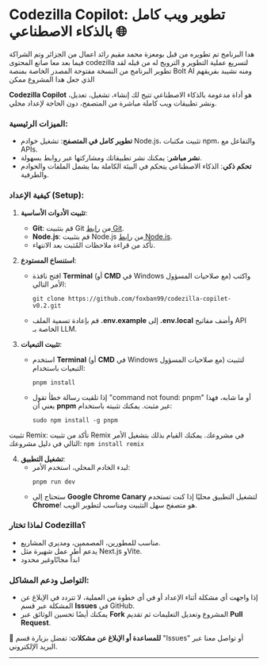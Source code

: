 
# **Codezilla Copilot: تطوير ويب كامل بالذكاء الاصطناعي 🌐**

هدا البرنامج تم تطويره من قبل بومعزة محمد مقيم رائد اعمال من الجزائر وتم الشراكة فيما بعد معا صانع المحتوى codezilla لتسريع عملية التطوير و الترويج له من قبله
لقد تطوير البرنامج من النسخة مفتوحة المصدر الخاصة بمنصة Bolt AI ومنه نشيبد بفريقهم الذي جعل هدا المشروع ممكن

**Codezilla Copilot** هو أداة مدعومة بالذكاء الاصطناعي تتيح لك إنشاء، تشغيل، تعديل، ونشر تطبيقات ويب كاملة مباشرة من المتصفح، دون الحاجة لإعداد محلي.

### **الميزات الرئيسية:**
- **تطوير كامل في المتصفح**: تشغيل خوادم Node.js، تثبيت مكتبات npm، والتفاعل مع APIs.
- **نشر مباشر**: يمكنك نشر تطبيقاتك ومشاركتها عبر روابط بسهولة.
- **تحكم ذكي**: الذكاء الاصطناعي يتحكم في البيئة الكاملة بما يشمل الملفات والخوادم والطرفية.

### **كيفية الإعداد (Setup):**
1. **تثبيت الأدوات الأساسية**:
   - **Git**: قم بتثبيت Git من [رابط Git](https://git-scm.com/downloads).
   - **Node.js**: قم بتثبيت Node.js من [رابط Node.js](https://nodejs.org/en/download/).
   - تأكد من قراءة ملاحظات المُثبت بعد الانتهاء.

2. **استنساخ المستودع**:
   - افتح نافذة **Terminal** (أو **CMD** في Windows مع صلاحيات المسؤول) واكتب الأمر التالي:
     ```
     git clone https://github.com/foxban99/codezilla-copilet-v0.2.git
     ```
   - قم بإعادة تسمية الملف **.env.example** إلى **.env.local** وأضف مفاتيح API الخاصة بـ LLM.

3. **تثبيت التبعيات**:
   - استخدم **Terminal** (أو **CMD** في Windows مع صلاحيات المسؤول) لتثبيت التبعيات باستخدام:
     ```
     pnpm install
     ```
   - إذا تلقيت رسالة خطأ تقول "command not found: pnpm" أو ما شابه، فهذا يعني أن **pnpm** غير مثبت. يمكنك تثبيته باستخدام:
     ```
     sudo npm install -g pnpm
     ```

     
تثبيت Remix: تأكد من تثبيت Remix في مشروعك. يمكنك القيام بذلك بتشغيل الأمر التالي في دليل مشروعك:
     ```
   npm install remix
     ```


4. **تشغيل التطبيق**:
   - لبدء الخادم المحلي، استخدم الأمر:
     ```
     pnpm run dev
     ```
   - ستحتاج إلى **Google Chrome Canary** لتشغيل التطبيق محليًا إذا كنت تستخدم **Chrome**! هو متصفح سهل التثبيت ومناسب لتطوير الويب.

### **لماذا تختار Codezilla؟**
- مناسب للمطورين، المصممين، ومديري المشاريع.
- يدعم أطر عمل شهيرة مثل Next.js وVite.
- ابدأ مجانًاوغير محدود

### **التواصل ودعم المشاكل**:
- إذا واجهت أي مشكلة أثناء الإعداد أو في أي خطوة من العملية، لا تتردد في الإبلاغ عن المشكلة عبر قسم **Issues** في GitHub.
- يمكنك أيضًا تحسين الوثائق عبر **Fork** المشروع وتعديل التعليمات ثم تقديم **Pull Request**.

📧 **للمساعدة أو الإبلاغ عن مشكلات**: تفضل بزيارة قسم "Issues" أو تواصل معنا عبر البريد الإلكتروني.

---
